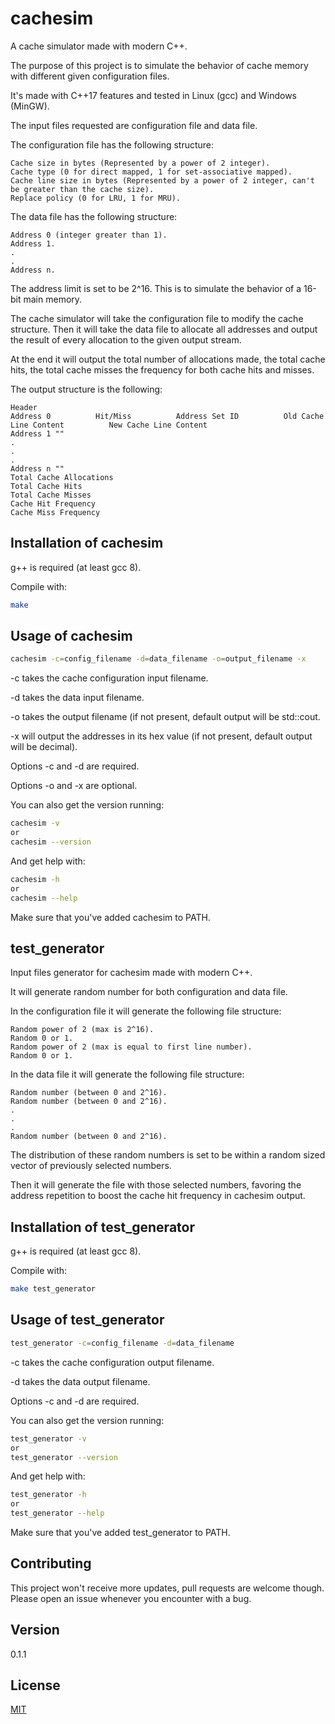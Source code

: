 # cachesim

A cache simulator made with modern C++.

The purpose of this project is to simulate the behavior of cache memory with different given configuration files.

It's made with C++17 features and tested in Linux (gcc) and Windows (MinGW).

The input files requested are configuration file and data file.

The configuration file has the following structure:
```
Cache size in bytes (Represented by a power of 2 integer).
Cache type (0 for direct mapped, 1 for set-associative mapped).
Cache line size in bytes (Represented by a power of 2 integer, can't be greater than the cache size).
Replace policy (0 for LRU, 1 for MRU).
```

The data file has the following structure:
```
Address 0 (integer greater than 1).
Address 1.
.
.
Address n.
```
The address limit is set to be 2^16. This is to simulate the behavior of a 16-bit main memory.

The cache simulator will take the configuration file to modify the cache structure.
Then it will take the data file to allocate all addresses and output the result of every allocation to the given output stream.

At the end it will output the total number of allocations made, the total cache hits, the total cache misses the frequency for both cache hits and misses.

The output structure is the following:
```
Header
Address 0          Hit/Miss          Address Set ID          Old Cache Line Content          New Cache Line Content
Address 1 ""
.
.
.
Address n ""
Total Cache Allocations
Total Cache Hits
Total Cache Misses
Cache Hit Frequency
Cache Miss Frequency
```

## Installation of cachesim

g++ is required (at least gcc 8).

Compile with:

```bash
make
```

## Usage of cachesim

```bash
cachesim -c=config_filename -d=data_filename -o=output_filename -x
```

-c takes the cache configuration input filename.

-d takes the data input filename.

-o takes the output filename (if not present, default output will be std::cout.

-x will output the addresses in its hex value (if not present, default output will be decimal).

Options -c and -d are required.

Options -o and -x are optional.

You can also get the version running:
```bash
cachesim -v
or
cachesim --version
```

And get help with:
```bash
cachesim -h
or
cachesim --help
```

Make sure that you've added cachesim to PATH.

## test_generator

Input files generator for cachesim made with modern C++.

It will generate random number for both configuration and data file.

In the configuration file it will generate the following file structure:

```
Random power of 2 (max is 2^16).
Random 0 or 1.
Random power of 2 (max is equal to first line number).
Random 0 or 1.
```

In the data file it will generate the following file structure:
```
Random number (between 0 and 2^16).
Random number (between 0 and 2^16).
.
.
.
Random number (between 0 and 2^16).
```

The distribution of these random numbers is set to be within a random sized vector of previously selected numbers.

Then it will generate the file with those selected numbers, favoring the address repetition to boost the cache hit frequency in cachesim output.

## Installation of test_generator

g++ is required (at least gcc 8).

Compile with:

```bash
make test_generator
```

## Usage of test_generator

```bash
test_generator -c=config_filename -d=data_filename
```

-c takes the cache configuration output filename.

-d takes the data output filename.

Options -c and -d are required.

You can also get the version running:
```bash
test_generator -v
or
test_generator --version
```

And get help with:
```bash
test_generator -h
or
test_generator --help
```

Make sure that you've added test_generator to PATH.

## Contributing
This project won't receive more updates, pull requests are welcome though. Please open an issue whenever you encounter with a bug.

## Version

0.1.1

## License
[MIT](https://github.com/juanyaguaro/cachesim/blob/main/LICENSE)